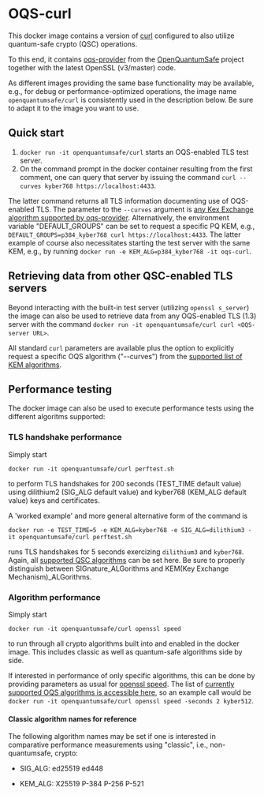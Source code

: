 # OQS-curl

This docker image contains a version of [curl](https://curl.haxx.se) configured to also utilize quantum-safe crypto (QSC) operations.

To this end, it contains [oqs-provider](https://github.com/open-quantum-safe/oqs-provider) from the [OpenQuantumSafe](https://openquantumsafe.org) project together with the latest OpenSSL (v3/master) code.

As different images providing the same base functionality may be available, e.g., for debug or performance-optimized operations, the image name `openquantumsafe/curl` is consistently used in the description below. Be sure to adapt it to the image you want to use.

## Quick start

1) `docker run -it openquantumsafe/curl` starts an OQS-enabled TLS test server.
2) On the command prompt in the docker container resulting from the first comment, one can query that server by issuing the command `curl --curves kyber768 https://localhost:4433`. 

The latter command returns all TLS information documenting use of OQS-enabled TLS. The parameter to the `--curves` argument is [any Kex Exchange algorithm supported by oqs-provider](https://github.com/open-quantum-safe/oqs-provider#algorithms). Alternatively, the environment variable "DEFAULT_GROUPS" can be set to request a specific PQ KEM, e.g., `DEFAULT_GROUPS=p384_kyber768 curl https://localhost:4433`. The latter example of course also necessitates starting the test server with the same KEM, e.g., by running `docker run -e KEM_ALG=p384_kyber768 -it oqs-curl`.

## Retrieving data from other QSC-enabled TLS servers

Beyond interacting with the built-in test server (utilizing `openssl s_server`) the image can also be used to retrieve data from any OQS-enabled TLS (1.3) server with the command `docker run -it openquantumsafe/curl curl <OQS-server URL>`.

All standard `curl` parameters are available plus the option to explicitly request a specific OQS algorithm ("--curves") from the [supported list of KEM algorithms](https://github.com/open-quantum-safe/oqs-provider#algorithms).


## Performance testing

The docker image can also be used to execute performance tests using the different algoritms supported: 


### TLS handshake performance

Simply start 
```
docker run -it openquantumsafe/curl perftest.sh
```
to perform TLS handshakes for 200 seconds (TEST_TIME default value) using dilithium2 (SIG_ALG default value) and kyber768 (KEM_ALG default value) keys and certificates.

A 'worked example' and more general alternative form of the command is
```
docker run -e TEST_TIME=5 -e KEM_ALG=kyber768 -e SIG_ALG=dilithium3 -it openquantumsafe/curl perftest.sh
```
runs TLS handshakes for 5 seconds exercizing `dilithium3` and `kyber768`. Again, all [supported QSC algorithms](https://github.com/open-quantum-safe/oqs-provider#algorithms) can be set here. Be sure to properly distinguish between SIGnature_ALGorithms and KEM(Key Exchange Mechanism)_ALGorithms.


### Algorithm performance

Simply start 
```
docker run -it openquantumsafe/curl openssl speed
```
to run through all crypto algorithms built into and enabled in the docker image. This includes classic as well as quantum-safe algorithms side by side.

If interested in performance of only specific algorithms, this can be done by providing parameters as usual for [openssl speed](https://www.openssl.org/docs/man1.1.1/man1/openssl-speed.html). The list of [currently supported OQS algorithms is accessible here](https://github.com/open-quantum-safe/oqs-provider#algorithms), so an example call would be `docker run -it openquantumsafe/curl openssl speed -seconds 2 kyber512`.

#### Classic algorithm names for reference

The following algorithm names may be set if one is interested in comparative performance measurements using "classic", i.e., non-quantumsafe, crypto:

- SIG_ALG: ed25519 ed448

- KEM_ALG: X25519 P-384 P-256 P-521



